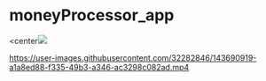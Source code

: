 # moneyProcessor_app

<center<img src="https://user-images.githubusercontent.com/32282846/143691765-368f3d30-6558-4f94-939c-eccc7e86cf31.png" />
</center>

https://user-images.githubusercontent.com/32282846/143690919-a1a8ed88-f335-49b3-a346-ac3298c082ad.mp4

